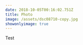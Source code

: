 ```yaml
---
date: 2018-10-05T00:16:02.751Z
title: Photo
image: /assets/dsc08710-copy.jpg
showonlyimage: true
---
```

Test
